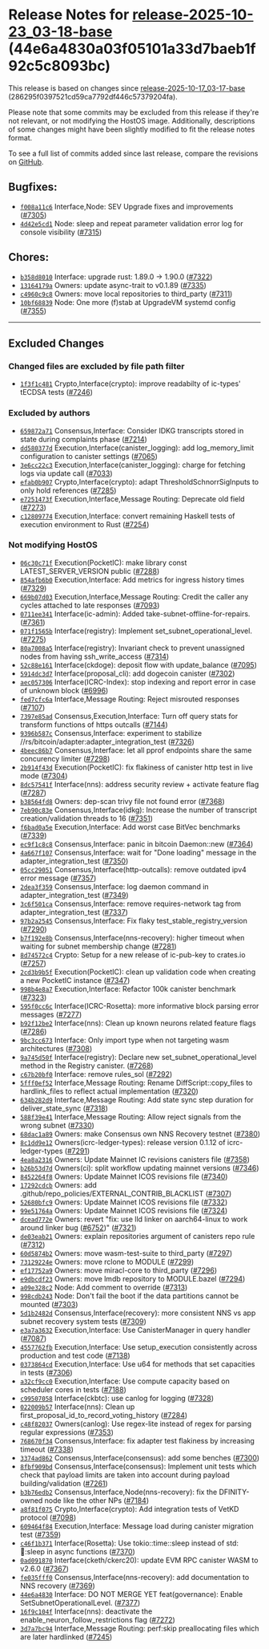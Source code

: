 Release Notes for [**release-2025-10-23\_03-18-base**](https://github.com/dfinity/ic/tree/release-2025-10-23_03-18-base) (44e6a4830a03f05101a33d7baeb1f92c5c8093bc)
===================================================================================================================================================================

This release is based on changes since [release-2025-10-17\_03-17-base](https://dashboard.internetcomputer.org/release/286295f0397521cd59ca7792df446c57379204fa) (286295f0397521cd59ca7792df446c57379204fa).

Please note that some commits may be excluded from this release if they're not relevant, or not modifying the HostOS image. Additionally, descriptions of some changes might have been slightly modified to fit the release notes format.

To see a full list of commits added since last release, compare the revisions on [GitHub](https://github.com/dfinity/ic/compare/release-2025-10-17_03-17-base...release-2025-10-23_03-18-base).

Bugfixes:
---------

* [`f008a11c6`](https://github.com/dfinity/ic/commit/f008a11c6) Interface,Node: SEV Upgrade fixes and improvements ([#7305](https://github.com/dfinity/ic/pull/7305))
* [`4d42e5cd1`](https://github.com/dfinity/ic/commit/4d42e5cd1) Node: sleep and repeat parameter validation error log for console visibility ([#7315](https://github.com/dfinity/ic/pull/7315))

Chores:
-------

* [`b358d8010`](https://github.com/dfinity/ic/commit/b358d8010) Interface: upgrade rust: 1.89.0 -> 1.90.0 ([#7322](https://github.com/dfinity/ic/pull/7322))
* [`13164179a`](https://github.com/dfinity/ic/commit/13164179a) Owners: update async-trait to v0.1.89 ([#7335](https://github.com/dfinity/ic/pull/7335))
* [`c4960c9c8`](https://github.com/dfinity/ic/commit/c4960c9c8) Owners: move local repositories to third\_party ([#7311](https://github.com/dfinity/ic/pull/7311))
* [`10bf68839`](https://github.com/dfinity/ic/commit/10bf68839) Node: One more (f)stab at UpgradeVM systemd config ([#7355](https://github.com/dfinity/ic/pull/7355))

------------------------------------------

## Excluded Changes

### Changed files are excluded by file path filter
* [`1f3f1c481`](https://github.com/dfinity/ic/commit/1f3f1c481) Crypto,Interface(crypto): improve readabilty of ic-types' tECDSA tests ([#7246](https://github.com/dfinity/ic/pull/7246))

### Excluded by authors
* [`659872a71`](https://github.com/dfinity/ic/commit/659872a71) Consensus,Interface: Consider IDKG transcripts stored in state during complaints phase ([#7214](https://github.com/dfinity/ic/pull/7214))
* [`dd580377d`](https://github.com/dfinity/ic/commit/dd580377d) Execution,Interface(canister\_logging): add log\_memory\_limit configuration to canister settings ([#7065](https://github.com/dfinity/ic/pull/7065))
* [`3e6cc22c3`](https://github.com/dfinity/ic/commit/3e6cc22c3) Execution,Interface(canister\_logging): charge for fetching logs via update call ([#7033](https://github.com/dfinity/ic/pull/7033))
* [`efab0b907`](https://github.com/dfinity/ic/commit/efab0b907) Crypto,Interface(crypto): adapt ThresholdSchnorrSigInputs to only hold references ([#7285](https://github.com/dfinity/ic/pull/7285))
* [`e7251473f`](https://github.com/dfinity/ic/commit/e7251473f) Execution,Interface,Message Routing: Deprecate old field ([#7273](https://github.com/dfinity/ic/pull/7273))
* [`c12809774`](https://github.com/dfinity/ic/commit/c12809774) Execution,Interface: convert remaining Haskell tests of execution environment to Rust ([#7254](https://github.com/dfinity/ic/pull/7254))

### Not modifying HostOS
* [`06c30c71f`](https://github.com/dfinity/ic/commit/06c30c71f) Execution(PocketIC): make library const LATEST\_SERVER\_VERSION public ([#7288](https://github.com/dfinity/ic/pull/7288))
* [`854afb6b0`](https://github.com/dfinity/ic/commit/854afb6b0) Execution,Interface: Add metrics for ingress history times ([#7329](https://github.com/dfinity/ic/pull/7329))
* [`669b07d03`](https://github.com/dfinity/ic/commit/669b07d03) Execution,Interface,Message Routing: Credit the caller any cycles attached to late responses ([#7093](https://github.com/dfinity/ic/pull/7093))
* [`0711ee341`](https://github.com/dfinity/ic/commit/0711ee341) Interface(ic-admin): Added take-subnet-offline-for-repairs. ([#7361](https://github.com/dfinity/ic/pull/7361))
* [`071f1565b`](https://github.com/dfinity/ic/commit/071f1565b) Interface(registry): Implement set\_subnet\_operational\_level. ([#7275](https://github.com/dfinity/ic/pull/7275))
* [`80a7008a5`](https://github.com/dfinity/ic/commit/80a7008a5) Interface(registry): Invariant check to prevent unassigned nodes from having ssh\_write\_access ([#7314](https://github.com/dfinity/ic/pull/7314))
* [`52c88e161`](https://github.com/dfinity/ic/commit/52c88e161) Interface(ckdoge): deposit flow with update\_balance ([#7095](https://github.com/dfinity/ic/pull/7095))
* [`5914dc3d7`](https://github.com/dfinity/ic/commit/5914dc3d7) Interface(proposal\_cli): add dogecoin canister ([#7302](https://github.com/dfinity/ic/pull/7302))
* [`aec057306`](https://github.com/dfinity/ic/commit/aec057306) Interface(ICRC-Index): stop indexing and report error in case of unknown block ([#6996](https://github.com/dfinity/ic/pull/6996))
* [`fed7cfc6a`](https://github.com/dfinity/ic/commit/fed7cfc6a) Interface,Message Routing: Reject misrouted responses ([#7107](https://github.com/dfinity/ic/pull/7107))
* [`7397e85ad`](https://github.com/dfinity/ic/commit/7397e85ad) Consensus,Execution,Interface: Turn off query stats for transform functions of https outcalls ([#7144](https://github.com/dfinity/ic/pull/7144))
* [`9396b587c`](https://github.com/dfinity/ic/commit/9396b587c) Consensus,Interface: experiment to stabilize //rs/bitcoin/adapter:adapter\_integration\_test ([#7326](https://github.com/dfinity/ic/pull/7326))
* [`4beec86b7`](https://github.com/dfinity/ic/commit/4beec86b7) Consensus,Interface: let all pprof endpoints share the same concurency limiter ([#7298](https://github.com/dfinity/ic/pull/7298))
* [`2b914f43d`](https://github.com/dfinity/ic/commit/2b914f43d) Execution(PocketIC): fix flakiness of canister http test in live mode ([#7304](https://github.com/dfinity/ic/pull/7304))
* [`8dc57541f`](https://github.com/dfinity/ic/commit/8dc57541f) Interface(nns): address security review + activate feature flag ([#7287](https://github.com/dfinity/ic/pull/7287))
* [`b38564fd8`](https://github.com/dfinity/ic/commit/b38564fd8) Owners: dep-scan trivy file not found error ([#7368](https://github.com/dfinity/ic/pull/7368))
* [`7eb90c83e`](https://github.com/dfinity/ic/commit/7eb90c83e) Consensus,Interface(idkg): Increase the number of transcript creation/validation threads to 16 ([#7351](https://github.com/dfinity/ic/pull/7351))
* [`f6bad0a5e`](https://github.com/dfinity/ic/commit/f6bad0a5e) Execution,Interface: Add worst case BitVec benchmarks ([#7339](https://github.com/dfinity/ic/pull/7339))
* [`ec9f1c8c8`](https://github.com/dfinity/ic/commit/ec9f1c8c8) Consensus,Interface: panic in bitcoin Daemon::new ([#7364](https://github.com/dfinity/ic/pull/7364))
* [`4a667f107`](https://github.com/dfinity/ic/commit/4a667f107) Consensus,Interface: wait for "Done loading" message in the adapter\_integration\_test ([#7350](https://github.com/dfinity/ic/pull/7350))
* [`05cc29051`](https://github.com/dfinity/ic/commit/05cc29051) Consensus,Interface(http-outcalls): remove outdated ipv4 error message ([#7357](https://github.com/dfinity/ic/pull/7357))
* [`2dea3f359`](https://github.com/dfinity/ic/commit/2dea3f359) Consensus,Interface: log daemon command in adapter\_integration\_test ([#7349](https://github.com/dfinity/ic/pull/7349))
* [`3c6f501ca`](https://github.com/dfinity/ic/commit/3c6f501ca) Consensus,Interface: remove requires-network tag from adapter\_integration\_test ([#7337](https://github.com/dfinity/ic/pull/7337))
* [`97b2a2545`](https://github.com/dfinity/ic/commit/97b2a2545) Consensus,Interface: Fix flaky test\_stable\_registry\_version ([#7290](https://github.com/dfinity/ic/pull/7290))
* [`b7f192e8b`](https://github.com/dfinity/ic/commit/b7f192e8b) Consensus,Interface(nns-recovery): higher timeout when waiting for subnet membership change ([#7281](https://github.com/dfinity/ic/pull/7281))
* [`8d74572c4`](https://github.com/dfinity/ic/commit/8d74572c4) Crypto: Setup for a new release of ic-pub-key to crates.io ([#7257](https://github.com/dfinity/ic/pull/7257))
* [`2cd3b9b5f`](https://github.com/dfinity/ic/commit/2cd3b9b5f) Execution(PocketIC): clean up validation code when creating a new PocketIC instance ([#7347](https://github.com/dfinity/ic/pull/7347))
* [`998b4e8a7`](https://github.com/dfinity/ic/commit/998b4e8a7) Execution,Interface: Refactor 100k canister benchmark ([#7323](https://github.com/dfinity/ic/pull/7323))
* [`595f0cc6c`](https://github.com/dfinity/ic/commit/595f0cc6c) Interface(ICRC-Rosetta): more informative block parsing error messages ([#7277](https://github.com/dfinity/ic/pull/7277))
* [`b92f12be2`](https://github.com/dfinity/ic/commit/b92f12be2) Interface(nns): Clean up known neurons related feature flags ([#7286](https://github.com/dfinity/ic/pull/7286))
* [`9bc3cc673`](https://github.com/dfinity/ic/commit/9bc3cc673) Interface: Only import type when not targeting wasm architectures ([#7308](https://github.com/dfinity/ic/pull/7308))
* [`9a745d50f`](https://github.com/dfinity/ic/commit/9a745d50f) Interface(registry): Declare new set\_subnet\_operational\_level method in the Registry canister. ([#7268](https://github.com/dfinity/ic/pull/7268))
* [`c67b20bf0`](https://github.com/dfinity/ic/commit/c67b20bf0) Interface: remove rules\_sol ([#7292](https://github.com/dfinity/ic/pull/7292))
* [`5fff0ef52`](https://github.com/dfinity/ic/commit/5fff0ef52) Interface,Message Routing: Rename DiffScript::copy\_files to hardlink\_files to reflect actual implementation ([#7320](https://github.com/dfinity/ic/pull/7320))
* [`634b282d9`](https://github.com/dfinity/ic/commit/634b282d9) Interface,Message Routing: Add state sync step duration for deliver\_state\_sync ([#7318](https://github.com/dfinity/ic/pull/7318))
* [`588f39e41`](https://github.com/dfinity/ic/commit/588f39e41) Interface,Message Routing: Allow reject signals from the wrong subnet ([#7330](https://github.com/dfinity/ic/pull/7330))
* [`68dac1a89`](https://github.com/dfinity/ic/commit/68dac1a89) Owners: make Consensus own NNS Recovery testnet ([#7380](https://github.com/dfinity/ic/pull/7380))
* [`8c1dd9e12`](https://github.com/dfinity/ic/commit/8c1dd9e12) Owners(icrc-ledger-types): release version 0.1.12 of icrc-ledger-types ([#7291](https://github.com/dfinity/ic/pull/7291))
* [`4ea8a2316`](https://github.com/dfinity/ic/commit/4ea8a2316) Owners: Update Mainnet IC revisions canisters file ([#7358](https://github.com/dfinity/ic/pull/7358))
* [`b26b53d7d`](https://github.com/dfinity/ic/commit/b26b53d7d) Owners(ci): split workflow updating mainnet versions ([#7346](https://github.com/dfinity/ic/pull/7346))
* [`8452264f8`](https://github.com/dfinity/ic/commit/8452264f8) Owners: Update Mainnet ICOS revisions file ([#7340](https://github.com/dfinity/ic/pull/7340))
* [`17292cdcb`](https://github.com/dfinity/ic/commit/17292cdcb) Owners: add .github/repo\_policies/EXTERNAL\_CONTRIB\_BLACKLIST ([#7307](https://github.com/dfinity/ic/pull/7307))
* [`52680bfc9`](https://github.com/dfinity/ic/commit/52680bfc9) Owners: Update Mainnet ICOS revisions file ([#7332](https://github.com/dfinity/ic/pull/7332))
* [`99e51764a`](https://github.com/dfinity/ic/commit/99e51764a) Owners: Update Mainnet ICOS revisions file ([#7324](https://github.com/dfinity/ic/pull/7324))
* [`dcead772e`](https://github.com/dfinity/ic/commit/dcead772e) Owners: revert "fix: use lld linker on aarch64-linux to work around linker bug ([#6752](https://github.com/dfinity/ic/pull/6752))" ([#7321](https://github.com/dfinity/ic/pull/7321))
* [`de03eab21`](https://github.com/dfinity/ic/commit/de03eab21) Owners: explain repositories argument of canisters repo rule ([#7312](https://github.com/dfinity/ic/pull/7312))
* [`60d5874b2`](https://github.com/dfinity/ic/commit/60d5874b2) Owners: move wasm-test-suite to third\_party ([#7297](https://github.com/dfinity/ic/pull/7297))
* [`73129224e`](https://github.com/dfinity/ic/commit/73129224e) Owners: move rclone to MODULE ([#7299](https://github.com/dfinity/ic/pull/7299))
* [`ef17752a9`](https://github.com/dfinity/ic/commit/ef17752a9) Owners: move miracl-core to third\_party ([#7296](https://github.com/dfinity/ic/pull/7296))
* [`e9dbcdf23`](https://github.com/dfinity/ic/commit/e9dbcdf23) Owners: move lmdb repository to MODULE.bazel ([#7294](https://github.com/dfinity/ic/pull/7294))
* [`a09e328c2`](https://github.com/dfinity/ic/commit/a09e328c2) Node: Add comment to override ([#7313](https://github.com/dfinity/ic/pull/7313))
* [`998cdb243`](https://github.com/dfinity/ic/commit/998cdb243) Node: Don't fail the boot if the data partitions cannot be mounted ([#7303](https://github.com/dfinity/ic/pull/7303))
* [`5d1b2482d`](https://github.com/dfinity/ic/commit/5d1b2482d) Consensus,Interface(recovery): more consistent NNS vs app subnet recovery system tests ([#7309](https://github.com/dfinity/ic/pull/7309))
* [`e3a7a3632`](https://github.com/dfinity/ic/commit/e3a7a3632) Execution,Interface: Use CanisterManager in query handler ([#7087](https://github.com/dfinity/ic/pull/7087))
* [`4557762fb`](https://github.com/dfinity/ic/commit/4557762fb) Execution,Interface: Use setup\_execution consistently across production and test code ([#7138](https://github.com/dfinity/ic/pull/7138))
* [`0373864cd`](https://github.com/dfinity/ic/commit/0373864cd) Execution,Interface: Use u64 for methods that set capacities in tests ([#7306](https://github.com/dfinity/ic/pull/7306))
* [`a32cf9cc0`](https://github.com/dfinity/ic/commit/a32cf9cc0) Execution,Interface: Use compute capacity based on scheduler cores in tests ([#7188](https://github.com/dfinity/ic/pull/7188))
* [`c99507058`](https://github.com/dfinity/ic/commit/c99507058) Interface(ckbtc): use canlog for logging ([#7328](https://github.com/dfinity/ic/pull/7328))
* [`022009b57`](https://github.com/dfinity/ic/commit/022009b57) Interface(nns): Clean up first\_proposal\_id\_to\_record\_voting\_history ([#7284](https://github.com/dfinity/ic/pull/7284))
* [`c48f82037`](https://github.com/dfinity/ic/commit/c48f82037) Owners(canlog): Use regex-lite instead of regex for parsing regular expressions ([#7353](https://github.com/dfinity/ic/pull/7353))
* [`768670f34`](https://github.com/dfinity/ic/commit/768670f34) Consensus,Interface: fix adapter test flakiness by increasing timeout ([#7338](https://github.com/dfinity/ic/pull/7338))
* [`3374ad862`](https://github.com/dfinity/ic/commit/3374ad862) Consensus,Interface(consensus): add some benches ([#7300](https://github.com/dfinity/ic/pull/7300))
* [`8fbf909bd`](https://github.com/dfinity/ic/commit/8fbf909bd) Consensus,Interface(consensus): Implement unit tests which check that payload limits are taken into account during payload building/validation ([#7261](https://github.com/dfinity/ic/pull/7261))
* [`b3b76edb2`](https://github.com/dfinity/ic/commit/b3b76edb2) Consensus,Interface,Node(nns-recovery): fix the DFINITY-owned node like the other NPs ([#7184](https://github.com/dfinity/ic/pull/7184))
* [`a8f81f075`](https://github.com/dfinity/ic/commit/a8f81f075) Crypto,Interface(crypto): Add integration tests of VetKD protocol ([#7098](https://github.com/dfinity/ic/pull/7098))
* [`609464f84`](https://github.com/dfinity/ic/commit/609464f84) Execution,Interface: Message load during canister migration test ([#7359](https://github.com/dfinity/ic/pull/7359))
* [`c46f1b371`](https://github.com/dfinity/ic/commit/c46f1b371) Interface(Rosetta): Use tokio::time::sleep instead of std::thread::sleep in async functions ([#7370](https://github.com/dfinity/ic/pull/7370))
* [`0ad091870`](https://github.com/dfinity/ic/commit/0ad091870) Interface(cketh/ckerc20): update EVM RPC canister WASM to v2.6.0 ([#7367](https://github.com/dfinity/ic/pull/7367))
* [`fe035fff0`](https://github.com/dfinity/ic/commit/fe035fff0) Consensus,Interface(nns-recovery): add documentation to NNS recovery ([#7369](https://github.com/dfinity/ic/pull/7369))
* [`44e6a4830`](https://github.com/dfinity/ic/commit/44e6a4830) Interface: DO NOT MERGE YET feat(governance): Enable SetSubnetOperationalLevel. ([#7377](https://github.com/dfinity/ic/pull/7377))
* [`16f9c104f`](https://github.com/dfinity/ic/commit/16f9c104f) Interface(nns): deactivate the enable\_neuron\_follow\_restrictions flag ([#7272](https://github.com/dfinity/ic/pull/7272))
* [`3d7a7bc94`](https://github.com/dfinity/ic/commit/3d7a7bc94) Interface,Message Routing: perf:skip preallocating files which are later hardlinked ([#7245](https://github.com/dfinity/ic/pull/7245))
